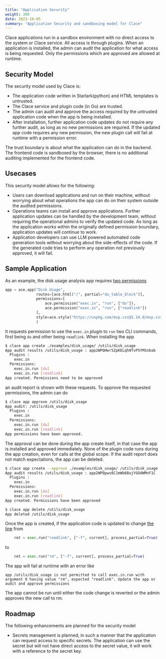 ```yaml
---
title: "Application Security"
weight: 300
date: 2023-10-05
summary: "Application Security and sandboxing model for Clace"
---
```


Clace applications run in a sandbox environment with no direct access to the system or Clace service. All access is through plugins. When an application is installed, the admin can audit the application for what access is being requested. Only the permissions which are approved are allowed at runtime.

## Security Model

The security model used by Clace is:

- The application code written in Starlark(python) and HTML templates is untrusted.
- The Clace service and plugin code (in Go) are trusted.
- The admin can audit and approve the access required by the untrusted application code when the app is being installed.
- After installation, further application code updates do not require any further audit, as long as no new permissions are required. If the updated app code requires any new permission, the new plugin call will fail at runtime with a permission error.

The trust boundary is about what the application can do in the backend. The frontend code is sandboxed by the browser, there is no additional auditing implemented for the frontend code.

## Usecases

This security model allows for the following:

- Users can download applications and run on their machine, without worrying about what operations the app can do on their system outside the audited permissions.
- Operations teams can install and approve applications. Further application updates can be handled by the development team, without requiring the operational admins to verify the updated code. As long as the application works within the originally defined permission boundary, application updates will continue to work.
- Application developers can use LLM powered automated code generation tools without worrying about the side-effects of the code. If the generated code tries to perform any operation not previously approved, it will fail.

## Sample Application

As an example, the disk usage analysis app requires [two permissions](https://github.com/claceio/clace/blob/8b8975cea2d650c9f80dab6eb70cc5b2ddbe5c40/examples/disk_usage/app.star#L42)

```python {filename="app.star"}
app = ace.app("Disk Usage",
              routes=[ace.html("/", partial="du_table_block")],
              permissions=[
                  ace.permission("exec.in", "run", ["du"]),
                  ace.permission("exec.in", "run", ["readlink"])
              ],
              style=ace.style("https://unpkg.com/mvp.css@1.14.0/mvp.css"),
              )
```

It requests permission to use the `exec.in` plugin to `run` two CLI commands, first being `du` and other being `readlink`. When installing the app

```bash
$ clace app create ./examples/disk_usage/ /utils/disk_usage
App audit results /utils/disk_usage : app2WPQHwr5ZpKELqh0TvP5YMSnbab
  Plugins :
    exec.in
  Permissions:
    exec.in.run [du]
    exec.in.run [readlink]
App created. Permissions need to be approved
```

an audit report is shown with these requests. To approve the requested permissions, the admin can do

```bash
$ clace app approve /utils/disk_usage
App audit: /utils/disk_usage
  Plugins :
    exec.in
  Permissions:
    exec.in.run [du]
    exec.in.run [readlink]
App permissions have been approved.
```

The approval can be done during the app create itself, in that case the app is installed and approved immediately. None of the plugin code runs during the app creation, even for calls at the global scope. If the audit report does not match expectations, the app can be deleted.

```bash
$ clace app create --approve ./examples/disk_usage/ /utils/disk_usage
App audit results /utils/disk_usage : app2WPQpws6C1mWb6BujYGOdWMnF1C
  Plugins :
    exec.in
  Permissions:
    exec.in.run [du]
    exec.in.run [readlink]
App created. Permissions have been approved

$ clace app delete /utils/disk_usage
App deleted /utils/disk_usage
```

Once the app is created, if the application code is updated to change [the line](https://github.com/claceio/clace/blob/8b8975cea2d650c9f80dab6eb70cc5b2ddbe5c40/examples/disk_usage/app.star#L9) from

```python {filename="app.star"}
    ret = exec.run("readlink", ["-f", current], process_partial=True)
```

to

```python {filename="app.star"}
    ret = exec.run("rm", ["-f", current], process_partial=True)
```

The app will fail at runtime with an error like

```
app /utils/disk_usage is not permitted to call exec.in.run with argument 0 having value "rm", expected "readlink". Update the app or audit and approve permissions
```

The app cannot be run until either the code change is reverted or the admin approves the new call to rm.

## Roadmap

The following enhancements are planned for the security model

- Secrets management is planned, in such a manner that the application can request access to specific secrets. The application can use the secret but will not have direct access to the secret value, it will work with a reference to the secret key.
